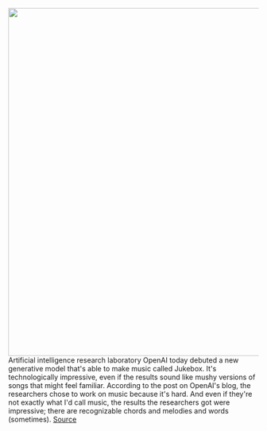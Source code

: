 <img src='https://cdn.vox-cdn.com/thumbor/jxDHZdWjESemjaind3rfb03f4U8=/0x0:2000x1333/1200x800/filters:focal(840x507:1160x827)/cdn.vox-cdn.com/uploads/chorus_image/image/66735464/openai_dactyl_one_handed_solve.0.jpeg' width='700px' /><br/>
Artificial intelligence research laboratory OpenAI today debuted a new generative model that's able to make music called Jukebox. It's technologically impressive, even if the results sound like mushy versions of songs that might feel familiar. According to the post on OpenAI's blog, the researchers chose to work on music because it's hard. And even if they're not exactly what I'd call music, the results the researchers got were impressive; there are recognizable chords and melodies and words (sometimes).
<a href='https://www.theverge.com/2020/4/30/21243038/openai-jukebox-model-raw-audio-lyrics-ai-generated-copyright'> Source <a/>